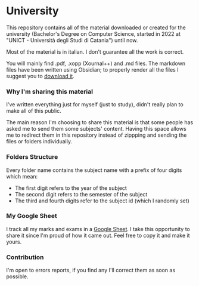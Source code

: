 # University
This repository contains all of the material downloaded or created for the university (Bachelor's Degree on Computer Science, started in 2022 at "UNICT - Università degli Studi di Catania") until now.

Most of the material is in italian. I don't guarantee all the work is correct.

You will mainly find .pdf, .xopp (Xournal++) and .md files.
The markdown files have been written using Obsidian; to properly render all the files I suggest you to [download it](https://obsidian.md/download).
### Why I'm sharing this material

I've written everything just for myself (just to study), didn't really plan to make all of this public.

The main reason I'm choosing to share this material is that some people has asked me to send them some subjects' content. Having this space allows me to redirect them in this repository instead of zippping and sending the files or folders individually.

### Folders Structure

Every folder name contains the subject name with a prefix of four digits which mean:
- The first digit refers to the year of the subject
- The second digit refers to the semester of the subject
- The third and fourth digits refer to the subject id (which I randomly set)

### My Google Sheet

I track all my marks and exams in a [Google Sheet](https://docs.google.com/spreadsheets/d/1fZZPt1zc6c_K6VdMn6nS60H-tv2VyBzxq3R2oebD4-A).
I take this opportunity to share it since I'm proud of how it came out. Feel free to copy it and make it yours.

### Contribution

I'm open to errors reports, if you find any I'll correct them as soon as possible.
